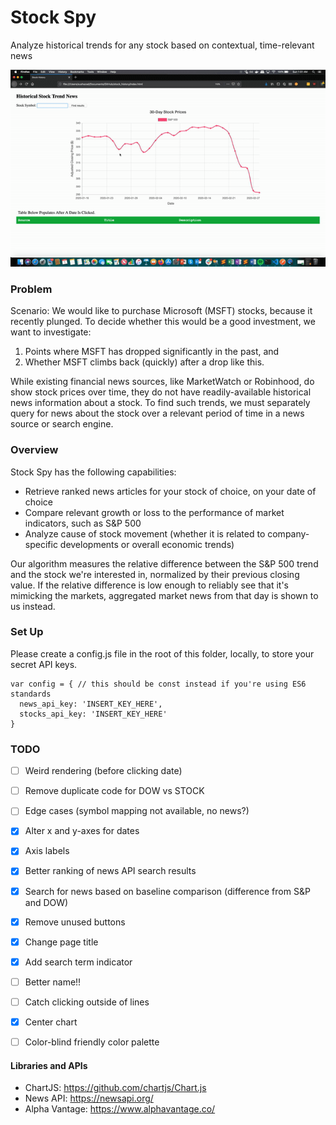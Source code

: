 # Stock Spy

Analyze historical trends for any stock based on contextual, time-relevant news

![](stockspy_demo.gif)

### Problem 
Scenario: We would like to purchase Microsoft (MSFT) stocks, because it recently plunged. To decide whether this would be a good investment, we want to investigate:

1. Points where MSFT has dropped significantly in the past, and
2. Whether MSFT climbs back (quickly) after a drop like this.

While existing financial news sources, like MarketWatch or Robinhood, do show stock prices over time, they do not have readily-available historical news information about a stock. To find such trends, we must separately query for news about the stock over a relevant period of time in a news source or search engine.

### Overview
Stock Spy has the following capabilities:
* Retrieve ranked news articles for your stock of choice, on your date of choice
* Compare relevant growth or loss to the performance of market indicators, such as S&P 500
* Analyze cause of stock movement (whether it is related to company-specific developments or overall economic trends)

Our algorithm measures the relative difference between the S&P 500 trend and the stock we're interested in, normalized by their previous closing value. If the relative difference is low enough to reliably see that it's mimicking the markets, aggregated market news from that day is shown to us instead.


### Set Up
Please create a config.js file in the root of this folder, locally, to store your secret API keys. 

```
var config = { // this should be const instead if you're using ES6 standards
  news_api_key: 'INSERT_KEY_HERE',
  stocks_api_key: 'INSERT_KEY_HERE'
}
```

### TODO

- [ ] Weird rendering (before clicking date)
- [ ] Remove duplicate code for DOW vs STOCK

- [ ] Edge cases (symbol mapping not available, no news?)
- [x] Alter x and y-axes for dates
- [x] Axis labels
- [x] Better ranking of news API search results 
- [x] Search for news based on baseline comparison (difference from S&P and DOW)
- [x] Remove unused buttons
- [x] Change page title
- [x] Add search term indicator
- [ ] Better name!! 
- [ ] Catch clicking outside of lines
- [x] Center chart 
- [ ] Color-blind friendly color palette


#### Libraries and APIs 
* ChartJS: https://github.com/chartjs/Chart.js
* News API: https://newsapi.org/
* Alpha Vantage: https://www.alphavantage.co/
